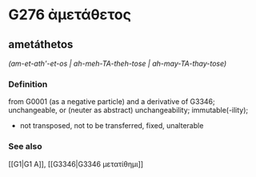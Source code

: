 # G276 ἀμετάθετος

## ametáthetos

_(am-et-ath'-et-os | ah-meh-TA-theh-tose | ah-may-TA-thay-tose)_

### Definition

from G0001 (as a negative particle) and a derivative of G3346; unchangeable, or (neuter as abstract) unchangeability; immutable(-ility); 

- not transposed, not to be transferred, fixed, unalterable

### See also

[[G1|G1 Α]], [[G3346|G3346 μετατίθημι]]
